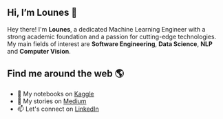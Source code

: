 ## Hi, I’m **Lounes** 👋
Hey there! I'm **Lounes**, a dedicated Machine Learning Engineer with a strong academic foundation and a passion for cutting-edge technologies. My main fields of interest are **Software Engineering**, **Data Science**, **NLP** and **Computer Vision**.

## Find me around the web 🌎
- 👀 My notebooks on [Kaggle](https://www.kaggle.com/neslousc)
- 📖 My stories on [Medium](https://medium.com/@louml)
- 📫 Let's connect on [LinkedIn](https://linkedin.com/in/lounes-mechouek)

<!---
lounesmechouek/lounesmechouek is a ✨ special ✨ repository because its `README.md` (this file) appears on your GitHub profile.
You can click the Preview link to take a look at your changes.
--->
